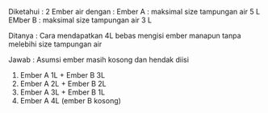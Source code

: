 Diketahui :
2 Ember air dengan :
Ember A : maksimal size tampungan air 5 L
EMber B : maksimal size tampungan air 3 L

Ditanya : Cara mendapatkan 4L bebas mengisi ember manapun tanpa melebihi size tampungan air

Jawab :
Asumsi ember masih kosong dan hendak diisi

1. Ember A 1L + Ember B 3L
2. Ember A 2L + Ember B 2L
3. Ember A 3L + Ember B 1L
4. Ember A 4L (ember B kosong)
